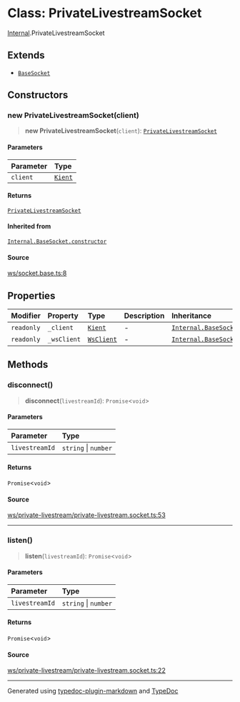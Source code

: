 # Class: PrivateLivestreamSocket

[Internal](../index.md).PrivateLivestreamSocket

## Extends

- [`BaseSocket`](BaseSocket.md)

## Constructors

### new PrivateLivestreamSocket(client)

> **new PrivateLivestreamSocket**(`client`): [`PrivateLivestreamSocket`](PrivateLivestreamSocket.md)

#### Parameters

| Parameter | Type |
| :------ | :------ |
| `client` | [`Kient`](../../classes/Kient.md) |

#### Returns

[`PrivateLivestreamSocket`](PrivateLivestreamSocket.md)

#### Inherited from

[`Internal.BaseSocket.constructor`](BaseSocket.md#constructors)

#### Source

[ws/socket.base.ts:8](https://github.com/zSoulweaver/kient/blob/cb3a38e/src/ws/socket.base.ts#L8)

## Properties

| Modifier | Property | Type | Description | Inheritance | Source |
| :------ | :------ | :------ | :------ | :------ | :------ |
| `readonly` | `_client` | [`Kient`](../../classes/Kient.md) | - | [`Internal.BaseSocket._client`](BaseSocket.md) | [ws/socket.base.ts:5](https://github.com/zSoulweaver/kient/blob/cb3a38e/src/ws/socket.base.ts#L5) |
| `readonly` | `_wsClient` | [`WsClient`](WsClient.md) | - | [`Internal.BaseSocket._wsClient`](BaseSocket.md) | [ws/socket.base.ts:6](https://github.com/zSoulweaver/kient/blob/cb3a38e/src/ws/socket.base.ts#L6) |

## Methods

### disconnect()

> **disconnect**(`livestreamId`): `Promise`\<`void`\>

#### Parameters

| Parameter | Type |
| :------ | :------ |
| `livestreamId` | `string` \| `number` |

#### Returns

`Promise`\<`void`\>

#### Source

[ws/private-livestream/private-livestream.socket.ts:53](https://github.com/zSoulweaver/kient/blob/cb3a38e/src/ws/private-livestream/private-livestream.socket.ts#L53)

***

### listen()

> **listen**(`livestreamId`): `Promise`\<`void`\>

#### Parameters

| Parameter | Type |
| :------ | :------ |
| `livestreamId` | `string` \| `number` |

#### Returns

`Promise`\<`void`\>

#### Source

[ws/private-livestream/private-livestream.socket.ts:22](https://github.com/zSoulweaver/kient/blob/cb3a38e/src/ws/private-livestream/private-livestream.socket.ts#L22)

***

Generated using [typedoc-plugin-markdown](https://www.npmjs.com/package/typedoc-plugin-markdown) and [TypeDoc](https://typedoc.org/)

